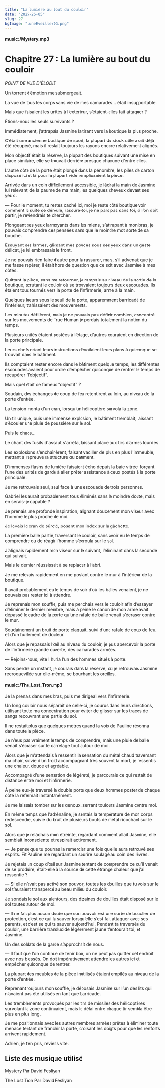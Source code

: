 ```yaml
---
title: "La lumière au bout du couloir"
date: "2025-26-05"
slug: 27
bgImage: "luneEveillerQG.png"
---
```


#### music:/Mystery.mp3

# Chapitre 27 : La lumière au bout du couloir

*POINT DE VUE D’ÉLODIE*

Un torrent d’émotion me submergeait. 

La vue de tous les corps sans vie de mes camarades... était insupportable.

Mais que faisaient les unités à l’extérieur, s’étaient-elles fait attaquer ?

Étions-nous les seuls survivants ?

Immédiatement, j’attrapais Jasmine la tirant vers la boutique la plus proche.

C’était une ancienne boutique de sport, la plupart du stock utile avait déjà été récupéré, mais il restait toujours les rayons encore relativement alignés.

Mon objectif était la réserve, la plupart des boutiques suivant une mise en place similaire, elle se trouvait derrière presque chacune d’entre elles.

L’autre côté de la porte était plongé dans la pénombre, les piles de carton disposé ici et là pour la plupart vide remplissaient la pièce.

Arrivée dans un coin difficilement accessible, je lâchai la main de Jasmine lui relevant, de la paume de ma main, les quelques cheveux devant ses yeux .

— Pour le moment, tu restes caché ici, moi je reste côté boutique voir comment la suite se déroule, rassure-toi, je ne pars pas sans toi, si l’on doit partir, je reviendrais te chercher.

Plongeant ses yeux larmoyants dans les miens, s’attrapant à mon bras, je pouvais comprendre ces pensées sans que le moindre mot sorte de sa bouche.

Essuyant ses larmes, glissant mes pouces sous ses yeux dans un geste délicat, je lui embrassais le front.

Je ne pouvais rien faire d’autre pour la rassurer, mais, s’il advenait que je me fasse repérer, il était hors de question que ce soit avec Jasmine à mes côtés.

Quittant la pièce, sans me retourner, je rampais au niveau de la sortie de la boutique, scrutant le couloir où se trouvaient toujours deux escouades. Ils étaient tous tournés vers la porte de l’infirmerie, arme à la main.

Quelques lueurs sous le seuil de la porte, apparemment barricadé de l’intérieur, trahissaient des mouvements. 

Les minutes défilèrent, mais je ne pouvais pas définir combien, concentré sur les mouvements de True Human je perdais totalement la notion du temps.

Plusieurs unités étaient postées à l’étage, d’autres couraient en direction de la porte principale.

Leurs chefs criant leurs instructions dévoilaient leurs plans à quiconque se trouvait dans le bâtiment.

Ils comptaient rester encore dans le bâtiment quelque temps, les différentes escouades avaient pour ordre d’empêcher quiconque de rentrer le temps de récupérer “l’objectif”.

Mais quel était ce fameux “objectif” ?

Soudain, des échanges de coup de feu retentirent au loin, au niveau de la porte d’entrée.

La tension monta d’un cran, lorsqu’un hélicoptère survola la zone.

Un tir unique, puis une immense explosion, le bâtiment tremblait, laissant s’écouler une pluie de poussière sur le sol.

Puis le chaos…

Le chant des fusils d'assaut s'arrêta, laissant place aux tirs d’armes lourdes.

Les explosions s’enchaînèrent, faisant vaciller de plus en plus l'immeuble, mettant à l’épreuve la structure du bâtiment.

D’immenses flashs de lumière faisaient écho depuis la baie vitrée, forçant l’une des unités de garde à aller prêter assistance à ceux postés à la porte principale.

Je me retrouvais seul, seul face à une escouade de trois personnes.

Gabriel les aurait probablement tous éliminés sans le moindre doute, mais en serais-je capable ?

Je prenais une profonde inspiration, alignant doucement mon viseur avec l’homme le plus proche de moi.

Je levais le cran de sûreté, posant mon index sur la gâchette.

La première balle partie, traversant le couloir, sans avoir eu le temps de comprendre ou de réagir l’homme s’écroula sur le sol.

J’alignais rapidement mon viseur sur le suivant, l’éliminant dans la seconde qui suivait.

Mais le dernier réussissait à se replacer à l’abri.

Je me relevais rapidement en me postant contre le mur à l’intérieur de la boutique.

Il avait probablement eu le temps de voir d’où les balles venaient, je ne pouvais pas rester ici à attendre.

Je reprenais mon souffle, puis me penchais vers le couloir afin d’essayer d’éliminer le dernier membre, mais à peine le canon de mon arme avait dépassé le cadre de la porte qu’une rafale de balle venait s’écraser contre le mur.

Soudainement un bruit de porte claquait, suivi d’une rafale de coup de feu, et d’un hurlement de douleur.

Alors que je repassais l’œil au niveau du couloir, je pus apercevoir la porte de l’infirmerie grande ouverte, des camarades armées.

— Rejoins-nous, vite ! hurla l’un des hommes situés à porte.

Sans perdre un instant, je courais dans la réserve, où je retrouvais Jasmine recroquevillée sur elle-même, se bouchant les oreilles.

#### music:/The_Lost_Tron.mp3

Je la prenais dans mes bras, puis me dirigeai vers l’infirmerie.

Un long couloir nous séparait de celle-ci, je courus dans leurs directions, utilisant toute ma concentration pour éviter de glisser sur les traces de sangs recouvrant une partie du sol.

Il ne restait plus que quelques mètres quand la voix de Pauline résonna dans toute la pièce.

Je n’eus pas vraiment le temps de comprendre, mais une pluie de balle venait s’écraser sur le carrelage tout autour de moi.

Alors que je m’attendais à ressentir la sensation du métal chaud traversant ma chair, suivie d’un froid accompagnant très souvent la mort, je ressentis une chaleur, douce et agréable.

Accompagné d’une sensation de légèreté, je parcourais ce qui restait de distance entre moi et l’infirmerie.

À peine eus-je traversé la double porte que deux hommes poster de chaque côté la refermait instantanément.

Je me laissais tomber sur les genoux, serrant toujours Jasmine contre moi.

En même temps que l’adrénaline, je sentais la température de mon corps redescendre, suivie du bruit de plusieurs bouts de métal ricochant sur le sol.

Alors que je relâchais mon étreinte, regardant comment allait Jasmine, elle semblait inconsciente et respirait activement.

— Je pense que tu pourras la remercier une fois qu’elle aura retrouvé ses esprits. Fit Pauline me regardant un sourire soulagé au coin des lèvres.

Je rejetais un coup d’œil sur Jasmine tentant de comprendre ce qu’il venait de se produire, était-elle à la source de cette étrange chaleur que j’ai ressentie ?

— Si elle n’avait pas activé son pouvoir, toutes les douilles que tu vois sur le sol t’auraient transpercé au beau milieu du couloir.

Je sondais le sol aux alentours, des dizaines de douilles était disposé sur le sol toutes autour de moi.

— Il ne fait plus aucun doute que son pouvoir est une sorte de bouclier de protection, c’est ce qui la sauver lorsqu’elle s’est fait attaquer avec ses parents, et c’est se qui ta sauver aujourd’hui. Pendant ta traversée du couloir, une barrière translucide légèrement jaune t'entourait toi, et Jasmine.

Un des soldats de la garde s’approchait de nous.

— Il faut que l’on continue de tenir bon, on ne peut pas quitter cet endroit avec nos blessés. On doit impérativement attendre les autres ici et empêcher quiconque de rentrer.

La plupart des meubles de la pièce inutilisés étaient empilés au niveau de la porte d’entrée.

Reprenant toujours mon souffle, je déposais Jasmine sur l’un des lits qui n’avaient pas été utilisés en tant que barricade.

Les tremblements provoqués par les tirs de missiles des hélicoptères survolant la zone continuaient, mais le délai entre chaque tir sembla être plus en plus long.

Je me positionnais avec les autres membres armées prêtes à éliminer toute menace tentant de franchir la porte, croisant les doigts pour que les renforts arrivent rapidement.

Adrien, je t’en pris, reviens vite.

## Liste des musique utilisé

Mystery Par David Fesliyan

The Lost Tron Par David Fesliyan
